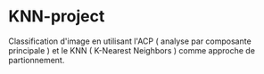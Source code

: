 # KNN-project
Classification d'image en utilisant l'ACP ( analyse par composante principale ) et le KNN ( K-Nearest Neighbors ) comme approche de partionnement. 
